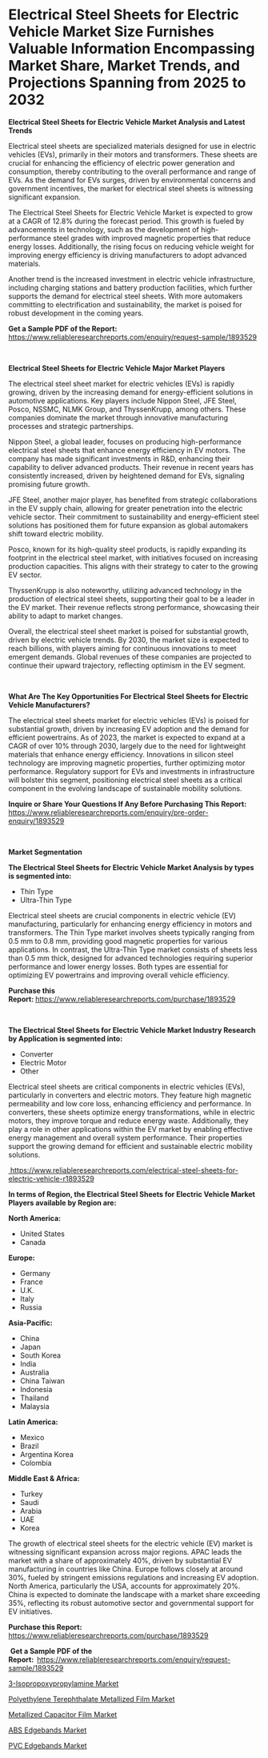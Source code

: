 <p><h1>Electrical Steel Sheets for Electric Vehicle Market Size Furnishes Valuable Information Encompassing Market Share, Market Trends, and Projections Spanning from 2025 to 2032</h1></p><p><strong>Electrical Steel Sheets for Electric Vehicle Market Analysis and Latest Trends</strong></p>
<p><p>Electrical steel sheets are specialized materials designed for use in electric vehicles (EVs), primarily in their motors and transformers. These sheets are crucial for enhancing the efficiency of electric power generation and consumption, thereby contributing to the overall performance and range of EVs. As the demand for EVs surges, driven by environmental concerns and government incentives, the market for electrical steel sheets is witnessing significant expansion.</p><p>The Electrical Steel Sheets for Electric Vehicle Market is expected to grow at a CAGR of 12.8% during the forecast period. This growth is fueled by advancements in technology, such as the development of high-performance steel grades with improved magnetic properties that reduce energy losses. Additionally, the rising focus on reducing vehicle weight for improving energy efficiency is driving manufacturers to adopt advanced materials.</p><p>Another trend is the increased investment in electric vehicle infrastructure, including charging stations and battery production facilities, which further supports the demand for electrical steel sheets. With more automakers committing to electrification and sustainability, the market is poised for robust development in the coming years.</p></p>
<p><strong>Get a Sample PDF of the Report:&nbsp;</strong> <a href="https://www.reliableresearchreports.com/enquiry/request-sample/1893529?utm_campaign=32&utm_medium=2&utm_source=Github&utm_content=ia&utm_term=03042025&utm_id=electrical-steel-sheets-for-electric-vehicle">https://www.reliableresearchreports.com/enquiry/request-sample/1893529</a></p>
<p>&nbsp;</p>
<p><strong>Electrical Steel Sheets for Electric Vehicle Major Market Players</strong></p>
<p><p>The electrical steel sheet market for electric vehicles (EVs) is rapidly growing, driven by the increasing demand for energy-efficient solutions in automotive applications. Key players include Nippon Steel, JFE Steel, Posco, NSSMC, NLMK Group, and ThyssenKrupp, among others. These companies dominate the market through innovative manufacturing processes and strategic partnerships.</p><p>Nippon Steel, a global leader, focuses on producing high-performance electrical steel sheets that enhance energy efficiency in EV motors. The company has made significant investments in R&D, enhancing their capability to deliver advanced products. Their revenue in recent years has consistently increased, driven by heightened demand for EVs, signaling promising future growth.</p><p>JFE Steel, another major player, has benefited from strategic collaborations in the EV supply chain, allowing for greater penetration into the electric vehicle sector. Their commitment to sustainability and energy-efficient steel solutions has positioned them for future expansion as global automakers shift toward electric mobility.</p><p>Posco, known for its high-quality steel products, is rapidly expanding its footprint in the electrical steel market, with initiatives focused on increasing production capacities. This aligns with their strategy to cater to the growing EV sector.</p><p>ThyssenKrupp is also noteworthy, utilizing advanced technology in the production of electrical steel sheets, supporting their goal to be a leader in the EV market. Their revenue reflects strong performance, showcasing their ability to adapt to market changes.</p><p>Overall, the electrical steel sheet market is poised for substantial growth, driven by electric vehicle trends. By 2030, the market size is expected to reach billions, with players aiming for continuous innovations to meet emergent demands. Global revenues of these companies are projected to continue their upward trajectory, reflecting optimism in the EV segment.</p></p>
<p>&nbsp;</p>
<p><strong>What Are The Key Opportunities For Electrical Steel Sheets for Electric Vehicle Manufacturers?</strong></p>
<p><p>The electrical steel sheets market for electric vehicles (EVs) is poised for substantial growth, driven by increasing EV adoption and the demand for efficient powertrains. As of 2023, the market is expected to expand at a CAGR of over 10% through 2030, largely due to the need for lightweight materials that enhance energy efficiency. Innovations in silicon steel technology are improving magnetic properties, further optimizing motor performance. Regulatory support for EVs and investments in infrastructure will bolster this segment, positioning electrical steel sheets as a critical component in the evolving landscape of sustainable mobility solutions.</p></p>
<p><strong>Inquire or Share Your Questions If Any Before Purchasing This Report:</strong> <a href="https://www.reliableresearchreports.com/enquiry/pre-order-enquiry/1893529?utm_campaign=32&utm_medium=2&utm_source=Github&utm_content=ia&utm_term=03042025&utm_id=electrical-steel-sheets-for-electric-vehicle">https://www.reliableresearchreports.com/enquiry/pre-order-enquiry/1893529</a></p>
<p>&nbsp;</p>
<p><strong>Market Segmentation</strong></p>
<p><strong>The Electrical Steel Sheets for Electric Vehicle Market Analysis by types is segmented into:</strong></p>
<p><ul><li>Thin Type</li><li>Ultra-Thin Type</li></ul></p>
<p><p>Electrical steel sheets are crucial components in electric vehicle (EV) manufacturing, particularly for enhancing energy efficiency in motors and transformers. The Thin Type market involves sheets typically ranging from 0.5 mm to 0.8 mm, providing good magnetic properties for various applications. In contrast, the Ultra-Thin Type market consists of sheets less than 0.5 mm thick, designed for advanced technologies requiring superior performance and lower energy losses. Both types are essential for optimizing EV powertrains and improving overall vehicle efficiency.</p></p>
<p><strong>Purchase this Report:&nbsp;</strong><a href="https://www.reliableresearchreports.com/purchase/1893529?utm_campaign=32&utm_medium=2&utm_source=Github&utm_content=ia&utm_term=03042025&utm_id=electrical-steel-sheets-for-electric-vehicle">https://www.reliableresearchreports.com/purchase/1893529</a></p>
<p>&nbsp;</p>
<p><strong>The Electrical Steel Sheets for Electric Vehicle Market Industry Research by Application is segmented into:</strong></p>
<p><ul><li>Converter</li><li>Electric Motor</li><li>Other</li></ul></p>
<p><p>Electrical steel sheets are critical components in electric vehicles (EVs), particularly in converters and electric motors. They feature high magnetic permeability and low core loss, enhancing efficiency and performance. In converters, these sheets optimize energy transformations, while in electric motors, they improve torque and reduce energy waste. Additionally, they play a role in other applications within the EV market by enabling effective energy management and overall system performance. Their properties support the growing demand for efficient and sustainable electric mobility solutions.</p></p>
<p><a href="https://www.reliableresearchreports.com/electrical-steel-sheets-for-electric-vehicle-r1893529?utm_campaign=32&utm_medium=2&utm_source=Github&utm_content=ia&utm_term=03042025&utm_id=electrical-steel-sheets-for-electric-vehicle">&nbsp;https://www.reliableresearchreports.com/electrical-steel-sheets-for-electric-vehicle-r1893529</a></p>
<p><strong>In terms of Region, the Electrical Steel Sheets for Electric Vehicle Market Players available by Region are:</strong></p>
<p>
    <p> <strong> North America: </strong>
        <ul>
            <li>United States</li>
            <li>Canada</li>
        </ul>
        </p> 
    <p> <strong> Europe: </strong>
        <ul>
            <li>Germany</li>
            <li>France</li>
            <li>U.K.</li>
            <li>Italy</li>
            <li>Russia</li>
        </ul>
        </p> 
    <p> <strong> Asia-Pacific: </strong>
        <ul>
            <li>China</li>
            <li>Japan</li>
            <li>South Korea</li>
            <li>India</li>
            <li>Australia</li>
            <li>China Taiwan</li>
            <li>Indonesia</li>
            <li>Thailand</li>
            <li>Malaysia</li>
        </ul>
        </p> 
    <p> <strong> Latin America: </strong>
        <ul>
            <li>Mexico</li>
            <li>Brazil</li>
            <li>Argentina Korea</li>
            <li>Colombia</li>
        </ul>
        </p> 
    <p> <strong> Middle East & Africa: </strong>
        <ul>
            <li>Turkey</li>
            <li>Saudi</li>
            <li>Arabia</li>
            <li>UAE</li>
            <li>Korea</li>
        </ul>
    </p>
    </p>
<p><p>The growth of electrical steel sheets for the electric vehicle (EV) market is witnessing significant expansion across major regions. APAC leads the market with a share of approximately 40%, driven by substantial EV manufacturing in countries like China. Europe follows closely at around 30%, fueled by stringent emissions regulations and increasing EV adoption. North America, particularly the USA, accounts for approximately 20%. China is expected to dominate the landscape with a market share exceeding 35%, reflecting its robust automotive sector and governmental support for EV initiatives.</p></p>
<p><strong>Purchase this Report: </strong><a href="https://www.reliableresearchreports.com/purchase/1893529?utm_campaign=32&utm_medium=2&utm_source=Github&utm_content=ia&utm_term=03042025&utm_id=electrical-steel-sheets-for-electric-vehicle">https://www.reliableresearchreports.com/purchase/1893529</a></p>
<p>&nbsp;<strong>Get a Sample PDF of the Report:&nbsp;&nbsp;</strong><a href="https://www.reliableresearchreports.com/enquiry/request-sample/1893529?utm_campaign=32&utm_medium=2&utm_source=Github&utm_content=ia&utm_term=03042025&utm_id=electrical-steel-sheets-for-electric-vehicle">https://www.reliableresearchreports.com/enquiry/request-sample/1893529</a></p>
<p><strong></strong></p>
<p><p><a href="https://github.com/shroffuhpa/Market-Research-Report-List-1/blob/main/3-isopropoxypropylamine-market.md?utm_campaign=32&utm_medium=2&utm_source=Github&utm_content=ia&utm_term=03042025&utm_id=electrical-steel-sheets-for-electric-vehicle">3-Isopropoxypropylamine Market</a></p><p><a href="https://github.com/reeseberro3j/Market-Research-Report-List-1/blob/main/polyethylene-terephthalate-metallized-film-market.md?utm_campaign=32&utm_medium=2&utm_source=Github&utm_content=ia&utm_term=03042025&utm_id=electrical-steel-sheets-for-electric-vehicle">Polyethylene Terephthalate Metallized Film Market</a></p><p><a href="https://github.com/billejuman43/Market-Research-Report-List-1/blob/main/metallized-capacitor-film-market.md?utm_campaign=32&utm_medium=2&utm_source=Github&utm_content=ia&utm_term=03042025&utm_id=electrical-steel-sheets-for-electric-vehicle">Metallized Capacitor Film Market</a></p><p><a href="https://github.com/seibttullyjh/Market-Research-Report-List-1/blob/main/abs-edgebands-market.md?utm_campaign=32&utm_medium=2&utm_source=Github&utm_content=ia&utm_term=03042025&utm_id=electrical-steel-sheets-for-electric-vehicle">ABS Edgebands Market</a></p><p><a href="https://github.com/dafertsuria/Market-Research-Report-List-1/blob/main/pvc-edgebands-market.md?utm_campaign=32&utm_medium=2&utm_source=Github&utm_content=ia&utm_term=03042025&utm_id=electrical-steel-sheets-for-electric-vehicle">PVC Edgebands Market</a></p></p>